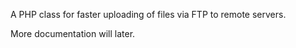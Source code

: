 A PHP class for faster uploading of files via FTP to remote servers. 

More documentation will later.

